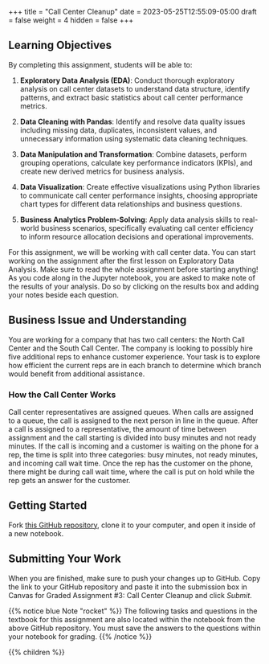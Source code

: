 +++
title = "Call Center Cleanup"
date = 2023-05-25T12:55:09-05:00
draft = false
weight = 4
hidden = false
+++

## Learning Objectives

By completing this assignment, students will be able to:

1. **Exploratory Data Analysis (EDA)**: Conduct thorough exploratory analysis on call center datasets to understand data structure, identify patterns, and extract basic statistics about call center performance metrics.

2. **Data Cleaning with Pandas**: Identify and resolve data quality issues including missing data, duplicates, inconsistent values, and unnecessary information using systematic data cleaning techniques.

3. **Data Manipulation and Transformation**: Combine datasets, perform grouping operations, calculate key performance indicators (KPIs), and create new derived metrics for business analysis.

4. **Data Visualization**: Create effective visualizations using Python libraries to communicate call center performance insights, choosing appropriate chart types for different data relationships and business questions.

5. **Business Analytics Problem-Solving**: Apply data analysis skills to real-world business scenarios, specifically evaluating call center efficiency to inform resource allocation decisions and operational improvements.

For this assignment, we will be working with call center data. You can start 
working on the assignment after the first lesson on Exploratory Data Analysis. 
Make sure to read the whole assignment before starting anything! As you code 
along in the Jupyter notebook, you are asked to make note of the results of 
your analysis. Do so by clicking on the results box and adding your notes 
beside each question.

## Business Issue and Understanding

You are working for a company that has two call centers: the North Call 
Center and the South Call Center. The company is looking to possibly hire five 
additional reps to enhance customer experience. Your task is to explore how 
efficient the current reps are in each branch to determine which branch would 
benefit from additional assistance.

### How the Call Center Works

Call center representatives are assigned queues. When calls are assigned to a 
queue, the call is assigned to the next person in line in the queue. After a call 
is assigned to a representative, the amount of time between assignment and the 
call starting is divided into busy minutes and not ready minutes. If the call is 
incoming and a customer is waiting on the phone for a rep, the time is split into 
three categories: busy minutes, not ready minutes, and incoming call wait time. 
Once the rep has the customer on the phone, there might be during call wait time, 
where the call is put on hold while the rep gets an answer for the customer.

## Getting Started

Fork [this GitHub repository](https://github.com/LaunchCodeEducation/call-center-cleanup-assignment), clone it to your computer, and open it inside of a new notebook.

## Submitting Your Work

When you are finished, make sure to push your changes up to GitHub. Copy the link to your GitHub 
repository and paste it into the submission box in Canvas for Graded Assignment #3: Call Center Cleanup and click *Submit*.

{{% notice blue Note "rocket" %}}
The following tasks and questions in the textbook for this assignment are also located within the notebook from the above GitHub repository. You must save the answers to the questions within your notebook for grading.
{{% /notice %}}

{{% children %}}
